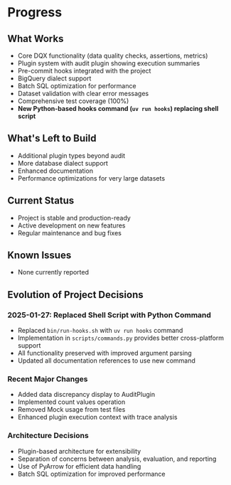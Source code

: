 # Progress

## What Works
- Core DQX functionality (data quality checks, assertions, metrics)
- Plugin system with audit plugin showing execution summaries
- Pre-commit hooks integrated with the project
- BigQuery dialect support
- Batch SQL optimization for performance
- Dataset validation with clear error messages
- Comprehensive test coverage (100%)
- **New Python-based hooks command (`uv run hooks`) replacing shell script**

## What's Left to Build
- Additional plugin types beyond audit
- More database dialect support
- Enhanced documentation
- Performance optimizations for very large datasets

## Current Status
- Project is stable and production-ready
- Active development on new features
- Regular maintenance and bug fixes

## Known Issues
- None currently reported

## Evolution of Project Decisions

### 2025-01-27: Replaced Shell Script with Python Command
- Replaced `bin/run-hooks.sh` with `uv run hooks` command
- Implementation in `scripts/commands.py` provides better cross-platform support
- All functionality preserved with improved argument parsing
- Updated all documentation references to use new command

### Recent Major Changes
- Added data discrepancy display to AuditPlugin
- Implemented count values operation
- Removed Mock usage from test files
- Enhanced plugin execution context with trace analysis

### Architecture Decisions
- Plugin-based architecture for extensibility
- Separation of concerns between analysis, evaluation, and reporting
- Use of PyArrow for efficient data handling
- Batch SQL optimization for improved performance
